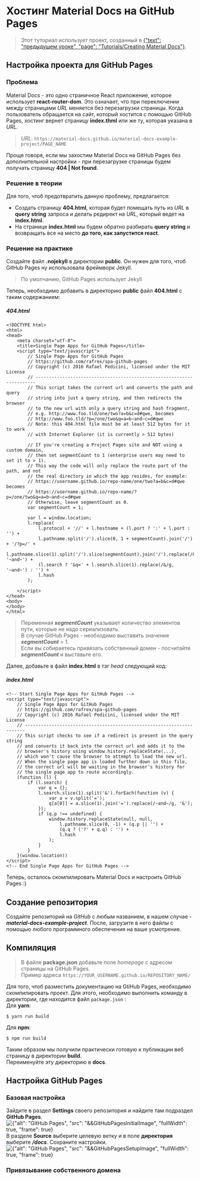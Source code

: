 # Хостинг Material Docs на GitHub Pages
> Этот туториал использует проект, созданный в [{"text": "предыдущем уроке", "page": "Tutorials/Creating Material Docs"}]().
## Настройка проекта для GitHub Pages
### Проблема
Material Docs - это одно страничное React приложение, которое использует __react-router-dom__. Это означает, что
при переключении между страницами _URL_ меняется без перезагрузки страницы. Когда пользователь обращается на сайт, который 
хостится с помощью GitHub Pages, хостинг вернет страницу __index.thml__ или же ту, которая указана в _URL_. 
> _URL_: ```https://material-docs.github.io/material-docs-example-project/PAGE_NAME```

Проще говоря, если мы захостим Material Docs на GitHub Pages без дополнительной настройки - при перезагрузке страницы 
будем получать страницу __404 | Not found__.
### Решение в теории
Для того, чтоб предотвратить данную проблему, предлагается: 
* Создать страницу __404.html__, которая будет помещать путь из _URL_ в __query string__ запроса и делать редирект на 
_URL_, который ведет на __index.html__. 
* На странице __index.html__ мы будем обратно разбирать __query string__ и возвращать все на место __до того, как запустится react__.

### Решение на практике
Создайте файл __.nojekyll__ в директории __public__. Он нужен для того, чтоб GitHub Pages ну использовала фреймворк Jekyll.
> По умолчанию, GitHub Pages использует Jekyll

Теперь, необходимо добавить в директорию __public__ файл __404.html__ с таким содержанием:
##### 404.html
```{"type": "code", "themeLight": "darcula"}
<!DOCTYPE html>
<html>
<head>
    <meta charset="utf-8">
    <title>Single Page Apps for GitHub Pages</title>
    <script type="text/javascript">
        // Single Page Apps for GitHub Pages
        // https://github.com/rafrex/spa-github-pages
        // Copyright (c) 2016 Rafael Pedicini, licensed under the MIT License
        // ----------------------------------------------------------------------
        // This script takes the current url and converts the path and query
        // string into just a query string, and then redirects the browser
        // to the new url with only a query string and hash fragment,
        // e.g. http://www.foo.tld/one/two?a=b&c=d#qwe, becomes
        // http://www.foo.tld/?p=/one/two&q=a=b~and~c=d#qwe
        // Note: this 404.html file must be at least 512 bytes for it to work
        // with Internet Explorer (it is currently > 512 bytes)

        // If you're creating a Project Pages site and NOT using a custom domain,
        // then set segmentCount to 1 (enterprise users may need to set it to > 1).
        // This way the code will only replace the route part of the path, and not
        // the real directory in which the app resides, for example:
        // https://username.github.io/repo-name/one/two?a=b&c=d#qwe becomes
        // https://username.github.io/repo-name/?p=/one/two&q=a=b~and~c=d#qwe
        // Otherwise, leave segmentCount as 0.
        var segmentCount = 1;

        var l = window.location;
        l.replace(
            l.protocol + '//' + l.hostname + (l.port ? ':' + l.port : '') +
            l.pathname.split('/').slice(0, 1 + segmentCount).join('/') + '/?p=/' +
            l.pathname.slice(1).split('/').slice(segmentCount).join('/').replace(/&/g, '~and~') +
            (l.search ? '&q=' + l.search.slice(1).replace(/&/g, '~and~') : '') +
            l.hash
        );

    </script>
</head>
<body>
</body>
</html>
``` 
> Переменная ___segmentCount___ указывает количество элементов пути, которые не надо сериализовать.  
> В случае GitHub Pages - необходимо выставить значение ___segmentCount___ = 1.  
> Если вы собираетесь привязать собственный домен - посчитайте ___segmentCount___ и выставьте его.

Далее, добавьте в файл __index.html__ в тэг _head_ следующий код:
##### index.html
```{"type": "code", "themeLight": "darcula"}
<!-- Start Single Page Apps for GitHub Pages -->
<script type="text/javascript">
    // Single Page Apps for GitHub Pages
    // https://github.com/rafrex/spa-github-pages
    // Copyright (c) 2016 Rafael Pedicini, licensed under the MIT License
    // ----------------------------------------------------------------------
    // This script checks to see if a redirect is present in the query string
    // and converts it back into the correct url and adds it to the
    // browser's history using window.history.replaceState(...),
    // which won't cause the browser to attempt to load the new url.
    // When the single page app is loaded further down in this file,
    // the correct url will be waiting in the browser's history for
    // the single page app to route accordingly.
    (function (l) {
        if (l.search) {
            var q = {};
            l.search.slice(1).split('&').forEach(function (v) {
                var a = v.split('=');
                q[a[0]] = a.slice(1).join('=').replace(/~and~/g, '&');
            });
            if (q.p !== undefined) {
                window.history.replaceState(null, null,
                    l.pathname.slice(0, -1) + (q.p || '') +
                    (q.q ? ('?' + q.q) : '') +
                    l.hash
                );
            }
        }
    }(window.location))
</script>
<!-- End Single Page Apps for GitHub Pages -->
```
Теперь, осталось скомпилировать Material Docs и настроить GitHub Pages :)
## Создание репозитория
Создайте репозиторий на _GitHub_ с любым названием, в нашем случае - ___material-docs-example-project___. После, 
загрузите в него файлы с помощью любого программного обеспечения на ваше усмотрение.
## Компиляция
> В файле __package.json__ добавьте поле _homepage_ с адресом страницы на GitHub Pages.  
> Пример адреса ```https://YOUR_USERNAME.github.io/REPOSITORY_NAME/```

Для того, чтоб разместить документацию на GtiHub Pages, необходимо скомпилировать проект. Для этого, необходимо выполнить
команду в директории, где находится файл ```package.json``` :  
Для __yarn__: 
```{"type": "code", "themeLight": "darcula"}
$ yarn run build
```
Для __npm__: 
```{"type": "code", "themeLight": "darcula"}
$ npm run build
```
Таким образом мы получили практически готовую к публикации веб страницу в директории __build__.    
Переименуйте эту директорию в __docs__.
## Настройка GitHub Pages
### Базовая настройка
Зайдите в раздел __Settings__ своего репозитория и найдите там подраздел __GitHub Pages__.
![{"alt": "GitHub Pages", "src": "&&GitHubPagesInitialImage", "fullWidth": true, "frame": true}]()
В разделе __Source__ выберите целевую ветку и в поле __директория__ выберите ___/docs___. Сохраните настройки.
![{"alt": "GitHub Pages", "src": "&&GitHubPagesSetupImage", "fullWidth": true, "frame": true}]()
### Привязывание собственного домена

